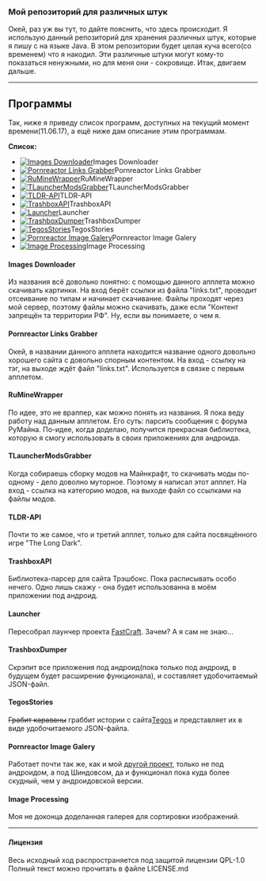 ### Мой репозиторий для различных штук

Окей, раз уж вы тут, то дайте пояснить, что здесь происходит.
Я использую данный репозиторий для хранения различных штук, которые я пишу с на языке Java.
В этом репозитории будет целая куча всего(со временем) что я накодил. 
Эти различные штуки могут кому-то показаться ненужными, но для меня они - сокровище.
Итак, двигаем дальше.

----------

Программы
-------------

Так, ниже я приведу список программ, доступных на текущий момент времени(11.06.17), а ещё ниже дам описание этим программам.

**Список:**

 - [![Images Downloader](https://img.shields.io/badge/Language-Java-orange.svg?style=flat-square)]()Images Downloader
 - [![Pornreactor Links Grabber](https://img.shields.io/badge/Language-Java-orange.svg?style=flat-square)]()Pornreactor Links Grabber
 - [![RuMineWrapper](https://img.shields.io/badge/Language-Java-orange.svg?style=flat-square)]()RuMineWrapper
 - [![TLauncherModsGrabber](https://img.shields.io/badge/Language-Java-orange.svg?style=flat-square)]()TLauncherModsGrabber
 - [![TLDR-API](https://img.shields.io/badge/Language-Java-orange.svg?style=flat-square)]()TLDR-API
 - [![TrashboxAPI](https://img.shields.io/badge/Language-Java-orange.svg?style=flat-square)]()TrashboxAPI
 - [![Launcher](https://img.shields.io/badge/Language-Java-orange.svg?style=flat-square)]()Launcher
 - [![TrashboxDumper](https://img.shields.io/badge/Language-CSharp-brightgreen.svg?style=flat-square)]()TrashboxDumper
 - [![TegosStories](https://img.shields.io/badge/Language-CSharp-brightgreen.svg?style=flat-square)]()TegosStories
 - [![Pornreactor Image Galery](https://img.shields.io/badge/Language-CSharp-brightgreen.svg?style=flat-square)]()Pornreactor Image Galery
 - [![Image Processing](https://img.shields.io/badge/Language-CSharp-brightgreen.svg?style=flat-square)]()Image Processing

####  **Images Downloader**

Из названия всё довольно понятно: с помощью данного апплета можно скачивать картинки. На вход берёт ссылки из файла "links.txt", проводит отсеивание по типам и начинает скачивание. Файлы проходят через мой сервер, поэтому файлы можно скачивать, даже если "Контент запрещён та территории РФ". Ну, если вы понимаете, о чем я.

#### **Pornreactor Links Grabber**

Окей, в названии данного апплета находится название одного довольно хорошего сайта с довольно спорным контентом. На вход - ссылку на тэг, на выходе ждёт файл "links.txt". Используется в связке с первым апплетом.

#### **RuMineWrapper**

По идее, это не враппер, как можно понять из названия. Я пока веду работу над данным апплетом. Его суть: парсить сообщения с форума РуМайна. По-идее, когда доделаю, получится прекрасная библиотека, которую я смогу использовать в своих приложениях для андроида.

#### **TLauncherModsGrabber**

Когда собираешь сборку модов на Майнкрафт, то скачивать моды по-одному - дело доволно муторное. Поэтому я написал этот апплет. На вход - ссылка на категорию модов, на выходе файл со ссылками на файлы модов.

#### **TLDR-API**

Почти то же самое, что и третий апплет, только для сайта посвящённого игре "The Long Dark". 

#### **TrashboxAPI**

Библиотека-парсер для сайта Трэшбокс. Пока расписывать особо нечего. Одно лишь скажу - она будет использованна в моём приложении под андроид. 

#### **Launcher**

Пересобрал лаунчер проекта [FastCraft](http://fastcraft.ru). Зачем? А я сам не знаю...

#### **TrashboxDumper**

Скрэпит все приложения под андроид(пока только под андроид, в будущем будет расширение функционала), и составляет удобочитаемый JSON-файл.

#### **TegosStories**

~~Грабит караваны~~ граббит истории с сайта[Tegos](http://tegos.ru) и представляет их в виде удобочитаемого JSON-файла.

#### **Pornreactor Image Galery**

Работает почти так же, как и мой [другой проект](https://github.com/NuarkNoir/ReaktorM), только не под андроидом, а под Шиндовсом, да и функционал пока куда более скудный, чем у андроидовской версии.

#### **Image Processing**

Моя не доконца доделанная галерея для сортировки изображений.

----------

#### **Лицензия**

Весь исходный ход распространяется под защитой лицензии QPL-1.0
Полный текст можно прочитать в файле LICENSE.md

